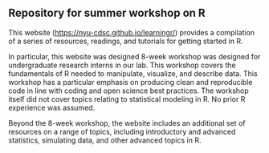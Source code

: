 ## Repository for summer workshop on R

This website (https://nyu-cdsc.github.io/learningr/) provides a compilation of a series of resources, readings, and tutorials for getting started in R. 

In particular, this website was designed 8-week workshop was designed for undergraduate research interns in our lab. This workshop covers the fundamentals of R needed to manipulate, visualize, and describe data. This workshop has a particular emphasis on producing clean and reproducible code in line with coding and open science best practices. The workshop itself did not cover topics relating to statistical modeling in R. No prior R experience was assumed. 

Beyond the 8-week workshop, the website includes an additional set of resources on a range of topics, including introductory and advanced statistics, simulating data, and other advanced topics in R. 
